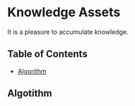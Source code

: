 # Knowledge Assets

It is a pleasure to accumulate knowledge.



## Table of Contents

- [Algorithm](#algorithm)

## Algotithm

